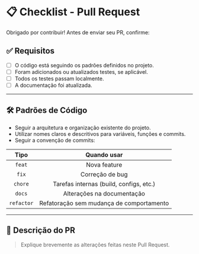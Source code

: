 # 📋 Checklist - Pull Request

Obrigado por contribuir! Antes de enviar seu PR, confirme:

## ✅ Requisitos

- [ ] O código está seguindo os padrões definidos no projeto.
- [ ] Foram adicionados ou atualizados testes, se aplicável.
- [ ] Todos os testes passam localmente.
- [ ] A documentação foi atualizada.

---

## 🛠️ Padrões de Código

- Seguir a arquitetura e organização existente do projeto.
- Utilizar nomes claros e descritivos para variáveis, funções e commits.
- Seguir a convenção de commits:

| Tipo      | Quando usar                                |
|:---------:|:------------------------------------------:|
| `feat`    | Nova feature                               |
| `fix`     | Correção de bug                            |
| `chore`   | Tarefas internas (build, configs, etc.)     |
| `docs`    | Alterações na documentação                 |
| `refactor`| Refatoração sem mudança de comportamento   |

---

## 📄 Descrição do PR

> Explique brevemente as alterações feitas neste Pull Request.

